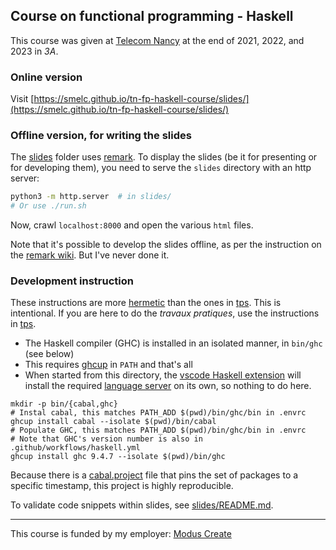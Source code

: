 ## Course on functional programming - Haskell

This course was given at [Telecom Nancy](https://smelc.github.io/tn-fp-haskell-course/slides/)
at the end of 2021, 2022, and 2023 in _3A_.

### Online version

Visit [https://smelc.github.io/tn-fp-haskell-course/slides/](https://smelc.github.io/tn-fp-haskell-course/slides/)

### Offline version, for writing the slides

The [slides](slides)
folder uses [remark](https://github.com/gnab/remark).
To display the slides (be it for presenting or for developing them),
you need to serve the `slides` directory with an http server:

```bash
python3 -m http.server  # in slides/
# Or use ./run.sh
```

Now, crawl `localhost:8000` and open the various `html` files.

Note that it's possible to develop the slides offline,
as per the instruction on the
[remark wiki](https://github.com/gnab/remark/wiki#offline-use-without-an-internet-connection).
But I've never done it.

### Development instruction

These instructions are more [hermetic](https://bazel.build/basics/hermeticity) than
the ones in [tps](./tps/README.md). This is intentional. If you are here to do the _travaux pratiques_,
use the instructions in [tps](./tps/README.md).

- The Haskell compiler (GHC) is installed in an isolated manner, in `bin/ghc` (see below)
- This requires [ghcup](https://www.haskell.org/ghcup) in `PATH` and that's all
- When started from this directory, the [vscode Haskell extension](https://github.com/haskell/vscode-haskell)
  will install the required [language server](https://github.com/haskell/haskell-language-server) on its own,
  so nothing to do here.

```
mkdir -p bin/{cabal,ghc}
# Instal cabal, this matches PATH_ADD $(pwd)/bin/ghc/bin in .envrc
ghcup install cabal --isolate $(pwd)/bin/cabal
# Populate GHC, this matches PATH_ADD $(pwd)/bin/ghc/bin in .envrc
# Note that GHC's version number is also in .github/workflows/haskell.yml
ghcup install ghc 9.4.7 --isolate $(pwd)/bin/ghc
```

Because there is a [cabal.project](./cabal.project) file that pins the set of packages to a specific
timestamp, this project is highly reproducible.

To validate code snippets within slides, see [slides/README.md](slides/README.md).

---

This course is funded by my employer: [Modus Create](https://moduscreate.com/)
